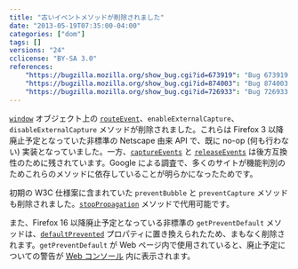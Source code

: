 ```yaml
---
title: "古いイベントメソッドが削除されました"
date: "2013-05-19T07:35:00-04:00"
categories: ["dom"]
tags: []
versions: "24"
cclicense: "BY-SA 3.0"
references:
    "https://bugzilla.mozilla.org/show_bug.cgi?id=673919": "Bug 673919 – Remove routeEvent, enableExternalCapture and disableExternalCapture"
    "https://bugzilla.mozilla.org/show_bug.cgi?id=874003": "Bug 874003 – Remove preventBubble and preventCapture"
    "https://bugzilla.mozilla.org/show_bug.cgi?id=726933": "Bug 726933 – Warn about getPreventDefault being deprecated"
---
```

[`window`](https://developer.mozilla.org/ja/docs/Web/API/window) オブジェクト上の [`routeEvent`](https://developer.mozilla.org/ja/docs/Web/API/window.routeEvent)、`enableExternalCapture`、`disableExternalCapture` メソッドが削除されました。これらは Firefox 3 以降廃止予定となっていた非標準の Netscape 由来 API で、既に no-op (何も行わない) 実装となっていました。一方、[`captureEvents`](https://developer.mozilla.org/ja/docs/Web/API/window.captureEvents) と [`releaseEvents`](https://developer.mozilla.org/ja/docs/Web/API/window.releaseEvents) は後方互換性のために残されています。Google による調査で、多くのサイトが機能判別のためこれらのメソッドに依存していることが明らかになったためです。

初期の W3C 仕様案に含まれていた `preventBubble` と `preventCapture` メソッドも削除されました。[`stopPropagation`](https://developer.mozilla.org/ja/docs/Web/API/event.stopPropagation) メソッドで代用可能です。

また、Firefox 16 以降廃止予定となっている非標準の `getPreventDefault` メソッドは、[`defaultPrevented`](https://developer.mozilla.org/ja/docs/Web/API/event.defaultPrevented) プロパティに置き換えられたため、まもなく削除されます。`getPreventDefault` が Web ページ内で使用されていると、廃止予定についての警告が [Web コンソール](https://developer.mozilla.org/ja/docs/Tools/Web_Console) 内に表示されます。
